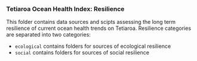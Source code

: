 ### Tetiaroa Ocean Health Index: Resilience

This folder contains data sources and scipts assessing the long term resilience of current ocean health trends on Tetiaroa. Resilience categories are separated into two categories: 

- `ecological` contains folders for sources of ecological resilience
- `social` contains folders for sources of social resilience
